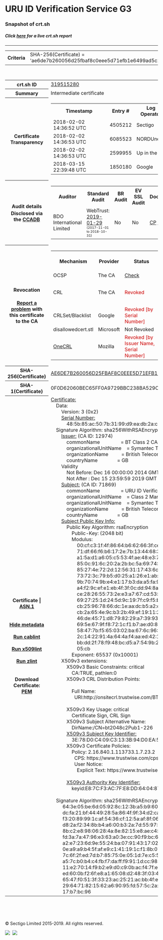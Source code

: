 # URU ID Verification Service G3
### Snapshot of crt.sh
##### Click [here](https://crt.sh/?q=AE6DE7B260056D25FBAF8C0EEE5D71EFB1E6499AD5C2D51D5F27571DD7AA4F42) for a live crt.sh report

---
<!DOCTYPE HTML PUBLIC "-//W3C//DTD HTML 4.0 Transitional//EN">
<HTML>

<BODY>

<TABLE>
  <TR>
    <TH class="outer">Criteria</TH>
    <TD class="outer">SHA-256(Certificate) = 'ae6de7b260056d25fbaf8c0eee5d71efb1e6499ad5c2d51d5f27571dd7aa4f42'</TD>
  </TR>
</TABLE>
<BR>
<TABLE>
  <TR>
    <TH class="outer">crt.sh ID</TH>
    <TD class="outer"><A href="?id=319515280">319515280</A></TD>
  </TR>
  <TR>
    <TH class="outer">Summary</TH>
    <TD class="outer">Intermediate certificate</TD>
  </TR>
  <TR>
    <TH class="outer">Certificate<BR>Transparency</TH>
    <TD class="outer">
<TABLE class="options" style="margin-left:0px">
  <TR>
    <TH>Timestamp</TH>
    <TH>Entry #</TH>
    <TH>Log Operator</TH>
    <TH>Log URL</TH>
  </TR>
  <TR>
    <TD>2018-02-02&nbsp; <FONT class="small">14:36:52 UTC</FONT></TD>
    <TD>4505212</TD>
    <TD>Sectigo</TD>
    <TD>https://dodo.ct.comodo.com</TD>
  </TR>
  <TR>
    <TD>2018-02-02&nbsp; <FONT class="small">14:36:53 UTC</FONT></TD>
    <TD>6085523</TD>
    <TD>NORDUnet</TD>
    <TD>https://plausible.ct.nordu.net</TD>
  </TR>
  <TR>
    <TD>2018-02-02&nbsp; <FONT class="small">14:36:53 UTC</FONT></TD>
    <TD>2599955</TD>
    <TD>Up in the Air</TD>
    <TD>https://ct.filippo.io/behindthesofa</TD>
  </TR>
  <TR>
    <TD>2018-03-15&nbsp; <FONT class="small">22:39:48 UTC</FONT></TD>
    <TD>1850180</TD>
    <TD>Google</TD>
    <TD>https://ct.googleapis.com/logs/argon2019</TD>
  </TR>
</TABLE>
    </TD>
  </TR>
  <TR>
    <TH class="outer">Audit details<BR>
      <DIV class="small" style="padding-top:3px">Disclosed via the
        <A href="//ccadb-public.secure.force.com/mozilla/PublicAllIntermediateCerts" target="_blank">CCADB</A></DIV>
    </TH>
    <TD class="outer">
<TABLE class="options" style="margin-left:0px">
  <TR>
    <TH>Auditor</TH>
    <TH>Standard Audit</TH>
    <TH>BR Audit</TH>
    <TH>EV SSL Audit</TH>
    <TH>Documents</TH>
    <TH>CCADB</TH>
    <TH>Root Owner / Certificate</TH>
  </TR>
  <TR>
    <TD style="vertical-align:middle">BDO International Limited</TD>
    <TD>WebTrust:
      <A href="https://www.cpacanada.ca/generichandlers/CPACHandler.ashx?attachmentid=224491" target="_blank">2019-01-29</A>
      <BR><FONT style="font-size:8pt">(2017-11-01 to 2018-10-31)</FONT></TD>
    <TD>No    <TD>No    <TD>
      <A href="https://www.websecurity.symantec.com/content/dam/websitesecurity/digitalassets/desktop/pdfs/repository/STN_CP.pdf" target="blank">CP</A>
      <A href="https://www.websecurity.symantec.com/content/dam/websitesecurity/digitalassets/desktop/pdfs/repository/STN%20CPS%20v3.10.pdf" target="blank">CPS</A>
    </TD>
    <TD><A href="//ccadb.force.com/0011J00001DZ0LzQAL" target="_blank">0011J00001DZ0LzQAL</A></TD>
    <TD><A href="/?id=68409">DigiCert</A></TD>
  </TR>
</TABLE>
    </TD>
  </TR>
  <TR>
    <TH class="outer">Revocation<BR><BR>
      <DIV class="small" style="padding-top:3px"><A href="?id=319515280&opt=problemreporting">Report a problem</A> with<BR>this certificate to the CA</DIV></TH>
    <TD class="outer">
      <TABLE class="options" style="margin-left:0px">
        <TR>
          <TH>Mechanism</TH>
          <TH>Provider</TH>
          <TH>Status</TH>
          <TH>Revocation Date</TH>
          <TH>Last Observed in CRL</TH>
          <TH>Last Checked <SPAN style="color:#CC0000;vertical-align:middle;font-size:70%;font-weight:normal">(Error)</SPAN></TH>
        </TR>
        <TR>
          <TD>OCSP</TD>
          <TD>The CA</TD>
          <TD><A href="?id=319515280&opt=ocsp">Check</A></TD>
          <TD><SPAN style="color:#888888">?</SPAN></TD>
          <TD><SPAN style="color:#888888">n/a</SPAN></TD>
          <TD><SPAN style="color:#888888">?</SPAN></TD>
        </TR>
        <TR>
          <TD>CRL</TD>
          <TD>The CA</TD>
          <TD><SPAN style="color:#CC0000">Revoked</SPAN></TD><TD>2018-03-01&nbsp; <FONT class="small">18:26:22 UTC</FONT></TD><TD>2019-05-08&nbsp; <FONT class="small">17:18:52 UTC</FONT></TD><TD>2019-12-04&nbsp; <FONT class="small">20:05:08 UTC</FONT></TD>
        </TR>
        <TR>
          <TD>CRLSet/Blacklist</TD>
          <TD>Google</TD>
          <TD><SPAN style="color:#CC0000">Revoked [by Serial Number]</SPAN></TD>
          <TD><SPAN style="color:#888888">n/a</SPAN></TD>
          <TD><SPAN style="color:#888888">n/a</SPAN></TD>
          <TD><SPAN style="color:#888888">n/a</SPAN></TD>
        </TR>
        <TR>
          <TD>disallowedcert.stl</TD>
          <TD>Microsoft</TD>
          <TD>Not Revoked</TD>
          <TD><SPAN style="color:#888888">n/a</SPAN></TD>
          <TD><SPAN style="color:#888888">n/a</SPAN></TD>
          <TD><SPAN style="color:#888888">n/a</SPAN></TD>
        </TR>
        <TR>
          <TD><A href="/mozilla-onecrl" target="_blank">OneCRL</A></TD>
          <TD>Mozilla</TD>
          <TD><SPAN style="color:#CC0000">Revoked [by Issuer Name, Serial Number]</SPAN></TD><TD>2018-05-30&nbsp; <FONT class="small">12:35:03 UTC</FONT></TD>
          <TD><SPAN style="color:#888888">n/a</SPAN></TD>
          <TD><SPAN style="color:#888888">n/a</SPAN></TD>
        </TR>
      </TABLE>
    </TD>
  </TR>
  <TR>
    <TH class="outer">SHA-256(Certificate)</TH>
    <TD class="outer"><A href="//censys.io/certificates/ae6de7b260056d25fbaf8c0eee5d71efb1e6499ad5c2d51d5f27571dd7aa4f42">AE6DE7B260056D25FBAF8C0EEE5D71EFB1E6499AD5C2D51D5F27571DD7AA4F42</A></TD>
  </TR>
  <TR>
    <TH class="outer">SHA-1(Certificate)</TH>
    <TD class="outer">0F0D62060BEC65FF0A9729BBC238BA529C32AE1C</TD>
  </TR>
  <TR>
    <TH class="outer">Certificate | <A href="?asn1=319515280">ASN.1</A>
      <SPAN class="small"><BR>
      <BR><BR><A href="?id=319515280&opt=nometadata">Hide metadata</A>
      <BR><BR><A href="?id=319515280&opt=cablint">Run cablint</A>
      <BR><BR><A href="?id=319515280&opt=x509lint">Run x509lint</A>
      <BR><BR><A href="?id=319515280&opt=zlint">Run zlint</A>
      <BR><BR><BR>Download Certificate: <A href="?d=319515280">PEM</A>
      </SPAN>
    </TH>
    <TD class="text"><A href="?d=319515280">Certificate:</A><BR>&nbsp;&nbsp;&nbsp;&nbsp;Data:<BR>&nbsp;&nbsp;&nbsp;&nbsp;&nbsp;&nbsp;&nbsp;&nbsp;Version:&nbsp;3&nbsp;(0x2)<BR>&nbsp;&nbsp;&nbsp;&nbsp;&nbsp;&nbsp;&nbsp;&nbsp;<A href="?serial=485b85ac507b3199d9eadb2ac12e3bb7">Serial&nbsp;Number:</A><BR>&nbsp;&nbsp;&nbsp;&nbsp;&nbsp;&nbsp;&nbsp;&nbsp;&nbsp;&nbsp;&nbsp;&nbsp;48:5b:85:ac:50:7b:31:99:d9:ea:db:2a:c1:2e:3b:b7<BR>&nbsp;&nbsp;&nbsp;&nbsp;Signature&nbsp;Algorithm:&nbsp;sha256WithRSAEncryption<BR>&nbsp;&nbsp;&nbsp;&nbsp;&nbsp;&nbsp;&nbsp;&nbsp;<A href="?caid=12974">Issuer:</A> <SPAN class="small">(CA ID: 12974)</SPAN><BR>&nbsp;&nbsp;&nbsp;&nbsp;&nbsp;&nbsp;&nbsp;&nbsp;&nbsp;&nbsp;&nbsp;&nbsp;commonName&nbsp;&nbsp;&nbsp;&nbsp;&nbsp;&nbsp;&nbsp;&nbsp;&nbsp;&nbsp;&nbsp;&nbsp;&nbsp;&nbsp;&nbsp;&nbsp;=&nbsp;BT&nbsp;Class&nbsp;2&nbsp;CA&nbsp;-&nbsp;G3<BR>&nbsp;&nbsp;&nbsp;&nbsp;&nbsp;&nbsp;&nbsp;&nbsp;&nbsp;&nbsp;&nbsp;&nbsp;organizationalUnitName&nbsp;&nbsp;&nbsp;&nbsp;=&nbsp;Symantec&nbsp;Trust&nbsp;Network<BR>&nbsp;&nbsp;&nbsp;&nbsp;&nbsp;&nbsp;&nbsp;&nbsp;&nbsp;&nbsp;&nbsp;&nbsp;organizationName&nbsp;&nbsp;&nbsp;&nbsp;&nbsp;&nbsp;&nbsp;&nbsp;&nbsp;&nbsp;=&nbsp;British&nbsp;Telecommunications&nbsp;plc<BR>&nbsp;&nbsp;&nbsp;&nbsp;&nbsp;&nbsp;&nbsp;&nbsp;&nbsp;&nbsp;&nbsp;&nbsp;countryName&nbsp;&nbsp;&nbsp;&nbsp;&nbsp;&nbsp;&nbsp;&nbsp;&nbsp;&nbsp;&nbsp;&nbsp;&nbsp;&nbsp;&nbsp;=&nbsp;GB<BR>&nbsp;&nbsp;&nbsp;&nbsp;&nbsp;&nbsp;&nbsp;&nbsp;Validity<BR>&nbsp;&nbsp;&nbsp;&nbsp;&nbsp;&nbsp;&nbsp;&nbsp;&nbsp;&nbsp;&nbsp;&nbsp;Not&nbsp;Before:&nbsp;Dec&nbsp;16&nbsp;00:00:00&nbsp;2014&nbsp;GMT<BR>&nbsp;&nbsp;&nbsp;&nbsp;&nbsp;&nbsp;&nbsp;&nbsp;&nbsp;&nbsp;&nbsp;&nbsp;Not&nbsp;After&nbsp;:&nbsp;Dec&nbsp;15&nbsp;23:59:59&nbsp;2019&nbsp;GMT<BR>&nbsp;&nbsp;&nbsp;&nbsp;&nbsp;&nbsp;&nbsp;&nbsp;<A href="?caid=71869">Subject:</A> <SPAN class="small">(CA ID: 71869)</SPAN><BR>&nbsp;&nbsp;&nbsp;&nbsp;&nbsp;&nbsp;&nbsp;&nbsp;&nbsp;&nbsp;&nbsp;&nbsp;commonName&nbsp;&nbsp;&nbsp;&nbsp;&nbsp;&nbsp;&nbsp;&nbsp;&nbsp;&nbsp;&nbsp;&nbsp;&nbsp;&nbsp;&nbsp;&nbsp;=&nbsp;URU&nbsp;ID&nbsp;Verification&nbsp;Service&nbsp;G3<BR>&nbsp;&nbsp;&nbsp;&nbsp;&nbsp;&nbsp;&nbsp;&nbsp;&nbsp;&nbsp;&nbsp;&nbsp;organizationalUnitName&nbsp;&nbsp;&nbsp;&nbsp;=&nbsp;Class&nbsp;2&nbsp;Managed&nbsp;PKI&nbsp;Individual&nbsp;Subscriber&nbsp;CA<BR>&nbsp;&nbsp;&nbsp;&nbsp;&nbsp;&nbsp;&nbsp;&nbsp;&nbsp;&nbsp;&nbsp;&nbsp;organizationalUnitName&nbsp;&nbsp;&nbsp;&nbsp;=&nbsp;Symantec&nbsp;Trust&nbsp;Network<BR>&nbsp;&nbsp;&nbsp;&nbsp;&nbsp;&nbsp;&nbsp;&nbsp;&nbsp;&nbsp;&nbsp;&nbsp;organizationName&nbsp;&nbsp;&nbsp;&nbsp;&nbsp;&nbsp;&nbsp;&nbsp;&nbsp;&nbsp;=&nbsp;British&nbsp;Telecommunications&nbsp;plc<BR>&nbsp;&nbsp;&nbsp;&nbsp;&nbsp;&nbsp;&nbsp;&nbsp;&nbsp;&nbsp;&nbsp;&nbsp;countryName&nbsp;&nbsp;&nbsp;&nbsp;&nbsp;&nbsp;&nbsp;&nbsp;&nbsp;&nbsp;&nbsp;&nbsp;&nbsp;&nbsp;&nbsp;=&nbsp;GB<BR>&nbsp;&nbsp;&nbsp;&nbsp;&nbsp;&nbsp;&nbsp;&nbsp;<A href="?spkisha256=adf994f8b41433c20d580a765f056865a66f33dd048816af2f92d885f6c4f68d">Subject&nbsp;Public&nbsp;Key&nbsp;Info:</A><BR>&nbsp;&nbsp;&nbsp;&nbsp;&nbsp;&nbsp;&nbsp;&nbsp;&nbsp;&nbsp;&nbsp;&nbsp;Public&nbsp;Key&nbsp;Algorithm:&nbsp;rsaEncryption<BR>&nbsp;&nbsp;&nbsp;&nbsp;&nbsp;&nbsp;&nbsp;&nbsp;&nbsp;&nbsp;&nbsp;&nbsp;&nbsp;&nbsp;&nbsp;&nbsp;Public-Key:&nbsp;(2048&nbsp;bit)<BR>&nbsp;&nbsp;&nbsp;&nbsp;&nbsp;&nbsp;&nbsp;&nbsp;&nbsp;&nbsp;&nbsp;&nbsp;&nbsp;&nbsp;&nbsp;&nbsp;Modulus:<BR>&nbsp;&nbsp;&nbsp;&nbsp;&nbsp;&nbsp;&nbsp;&nbsp;&nbsp;&nbsp;&nbsp;&nbsp;&nbsp;&nbsp;&nbsp;&nbsp;&nbsp;&nbsp;&nbsp;&nbsp;00:cf:c3:1f:4f:86:64:b6:62:66:3f:ce:58:fc:ac:<BR>&nbsp;&nbsp;&nbsp;&nbsp;&nbsp;&nbsp;&nbsp;&nbsp;&nbsp;&nbsp;&nbsp;&nbsp;&nbsp;&nbsp;&nbsp;&nbsp;&nbsp;&nbsp;&nbsp;&nbsp;71:df:66:f6:b6:17:2e:7b:13:44:68:3e:26:e2:cf:<BR>&nbsp;&nbsp;&nbsp;&nbsp;&nbsp;&nbsp;&nbsp;&nbsp;&nbsp;&nbsp;&nbsp;&nbsp;&nbsp;&nbsp;&nbsp;&nbsp;&nbsp;&nbsp;&nbsp;&nbsp;a1:5a:d1:a6:05:c5:53:4f:ae:48:e3:79:3b:0b:41:<BR>&nbsp;&nbsp;&nbsp;&nbsp;&nbsp;&nbsp;&nbsp;&nbsp;&nbsp;&nbsp;&nbsp;&nbsp;&nbsp;&nbsp;&nbsp;&nbsp;&nbsp;&nbsp;&nbsp;&nbsp;85:0c:91:6c:20:2a:2b:bc:5a:69:74:85:c4:45:17:<BR>&nbsp;&nbsp;&nbsp;&nbsp;&nbsp;&nbsp;&nbsp;&nbsp;&nbsp;&nbsp;&nbsp;&nbsp;&nbsp;&nbsp;&nbsp;&nbsp;&nbsp;&nbsp;&nbsp;&nbsp;85:27:4e:72:2d:12:56:31:17:43:6c:48:79:b3:83:<BR>&nbsp;&nbsp;&nbsp;&nbsp;&nbsp;&nbsp;&nbsp;&nbsp;&nbsp;&nbsp;&nbsp;&nbsp;&nbsp;&nbsp;&nbsp;&nbsp;&nbsp;&nbsp;&nbsp;&nbsp;73:72:3c:79:b5:d0:25:a1:26:e1:ab:25:89:84:6e:<BR>&nbsp;&nbsp;&nbsp;&nbsp;&nbsp;&nbsp;&nbsp;&nbsp;&nbsp;&nbsp;&nbsp;&nbsp;&nbsp;&nbsp;&nbsp;&nbsp;&nbsp;&nbsp;&nbsp;&nbsp;9b:70:74:9b:e4:e1:17:b3:da:a5:fa:96:b7:1f:df:<BR>&nbsp;&nbsp;&nbsp;&nbsp;&nbsp;&nbsp;&nbsp;&nbsp;&nbsp;&nbsp;&nbsp;&nbsp;&nbsp;&nbsp;&nbsp;&nbsp;&nbsp;&nbsp;&nbsp;&nbsp;a4:f2:9c:ef:e1:eb:4f:3f:0c:dd:94:8a:b4:8a:23:<BR>&nbsp;&nbsp;&nbsp;&nbsp;&nbsp;&nbsp;&nbsp;&nbsp;&nbsp;&nbsp;&nbsp;&nbsp;&nbsp;&nbsp;&nbsp;&nbsp;&nbsp;&nbsp;&nbsp;&nbsp;ce:28:26:55:73:2e:e3:a7:67:cd:53:64:77:75:37:<BR>&nbsp;&nbsp;&nbsp;&nbsp;&nbsp;&nbsp;&nbsp;&nbsp;&nbsp;&nbsp;&nbsp;&nbsp;&nbsp;&nbsp;&nbsp;&nbsp;&nbsp;&nbsp;&nbsp;&nbsp;69:27:25:1d:24:5d:9c:19:7f:c9:f5:b8:73:06:23:<BR>&nbsp;&nbsp;&nbsp;&nbsp;&nbsp;&nbsp;&nbsp;&nbsp;&nbsp;&nbsp;&nbsp;&nbsp;&nbsp;&nbsp;&nbsp;&nbsp;&nbsp;&nbsp;&nbsp;&nbsp;cb:25:96:78:66:dc:1e:aa:dc:b5:a2:d5:2f:47:93:<BR>&nbsp;&nbsp;&nbsp;&nbsp;&nbsp;&nbsp;&nbsp;&nbsp;&nbsp;&nbsp;&nbsp;&nbsp;&nbsp;&nbsp;&nbsp;&nbsp;&nbsp;&nbsp;&nbsp;&nbsp;cb:2a:65:4e:9c:b3:2b:49:ef:19:11:2c:e6:99:c2:<BR>&nbsp;&nbsp;&nbsp;&nbsp;&nbsp;&nbsp;&nbsp;&nbsp;&nbsp;&nbsp;&nbsp;&nbsp;&nbsp;&nbsp;&nbsp;&nbsp;&nbsp;&nbsp;&nbsp;&nbsp;46:de:45:71:d8:79:82:29:a7:39:93:3a:4e:ae:f5:<BR>&nbsp;&nbsp;&nbsp;&nbsp;&nbsp;&nbsp;&nbsp;&nbsp;&nbsp;&nbsp;&nbsp;&nbsp;&nbsp;&nbsp;&nbsp;&nbsp;&nbsp;&nbsp;&nbsp;&nbsp;69:5e:67:9f:f8:72:1c:f1:b7:ae:d0:8e:3c:ab:35:<BR>&nbsp;&nbsp;&nbsp;&nbsp;&nbsp;&nbsp;&nbsp;&nbsp;&nbsp;&nbsp;&nbsp;&nbsp;&nbsp;&nbsp;&nbsp;&nbsp;&nbsp;&nbsp;&nbsp;&nbsp;58:47:7b:f5:65:03:02:ba:67:6c:96:58:11:3a:e8:<BR>&nbsp;&nbsp;&nbsp;&nbsp;&nbsp;&nbsp;&nbsp;&nbsp;&nbsp;&nbsp;&nbsp;&nbsp;&nbsp;&nbsp;&nbsp;&nbsp;&nbsp;&nbsp;&nbsp;&nbsp;2c:14:22:91:4a:64:4a:f4:aa:ed:42:1e:ff:8a:f8:<BR>&nbsp;&nbsp;&nbsp;&nbsp;&nbsp;&nbsp;&nbsp;&nbsp;&nbsp;&nbsp;&nbsp;&nbsp;&nbsp;&nbsp;&nbsp;&nbsp;&nbsp;&nbsp;&nbsp;&nbsp;bb:dd:2f:78:f9:48:bc:d5:a7:54:9b:23:0f:18:3b:<BR>&nbsp;&nbsp;&nbsp;&nbsp;&nbsp;&nbsp;&nbsp;&nbsp;&nbsp;&nbsp;&nbsp;&nbsp;&nbsp;&nbsp;&nbsp;&nbsp;&nbsp;&nbsp;&nbsp;&nbsp;05:cb<BR>&nbsp;&nbsp;&nbsp;&nbsp;&nbsp;&nbsp;&nbsp;&nbsp;&nbsp;&nbsp;&nbsp;&nbsp;&nbsp;&nbsp;&nbsp;&nbsp;Exponent:&nbsp;65537&nbsp;(0x10001)<BR>&nbsp;&nbsp;&nbsp;&nbsp;&nbsp;&nbsp;&nbsp;&nbsp;X509v3&nbsp;extensions:<BR>&nbsp;&nbsp;&nbsp;&nbsp;&nbsp;&nbsp;&nbsp;&nbsp;&nbsp;&nbsp;&nbsp;&nbsp;X509v3&nbsp;Basic&nbsp;Constraints:&nbsp;critical<BR>&nbsp;&nbsp;&nbsp;&nbsp;&nbsp;&nbsp;&nbsp;&nbsp;&nbsp;&nbsp;&nbsp;&nbsp;&nbsp;&nbsp;&nbsp;&nbsp;CA:TRUE,&nbsp;pathlen:0<BR>&nbsp;&nbsp;&nbsp;&nbsp;&nbsp;&nbsp;&nbsp;&nbsp;&nbsp;&nbsp;&nbsp;&nbsp;X509v3&nbsp;CRL&nbsp;Distribution&nbsp;Points:&nbsp;<BR><BR>&nbsp;&nbsp;&nbsp;&nbsp;&nbsp;&nbsp;&nbsp;&nbsp;&nbsp;&nbsp;&nbsp;&nbsp;&nbsp;&nbsp;&nbsp;&nbsp;Full&nbsp;Name:<BR>&nbsp;&nbsp;&nbsp;&nbsp;&nbsp;&nbsp;&nbsp;&nbsp;&nbsp;&nbsp;&nbsp;&nbsp;&nbsp;&nbsp;&nbsp;&nbsp;&nbsp;&nbsp;URI:http://onsitecrl.trustwise.com/BTClass2CA-G3.crl<BR><BR>&nbsp;&nbsp;&nbsp;&nbsp;&nbsp;&nbsp;&nbsp;&nbsp;&nbsp;&nbsp;&nbsp;&nbsp;X509v3&nbsp;Key&nbsp;Usage:&nbsp;critical<BR>&nbsp;&nbsp;&nbsp;&nbsp;&nbsp;&nbsp;&nbsp;&nbsp;&nbsp;&nbsp;&nbsp;&nbsp;&nbsp;&nbsp;&nbsp;&nbsp;Certificate&nbsp;Sign,&nbsp;CRL&nbsp;Sign<BR>&nbsp;&nbsp;&nbsp;&nbsp;&nbsp;&nbsp;&nbsp;&nbsp;&nbsp;&nbsp;&nbsp;&nbsp;X509v3&nbsp;Subject&nbsp;Alternative&nbsp;Name:&nbsp;<BR>&nbsp;&nbsp;&nbsp;&nbsp;&nbsp;&nbsp;&nbsp;&nbsp;&nbsp;&nbsp;&nbsp;&nbsp;&nbsp;&nbsp;&nbsp;&nbsp;DirName:/CN=bt2048c2Pub1-226<BR>&nbsp;&nbsp;&nbsp;&nbsp;&nbsp;&nbsp;&nbsp;&nbsp;&nbsp;&nbsp;&nbsp;&nbsp;<A href="?ski=3e78d0c409c3133b94d0ea54951517a312a71c7f">X509v3&nbsp;Subject&nbsp;Key&nbsp;Identifier:</A><BR>&nbsp;&nbsp;&nbsp;&nbsp;&nbsp;&nbsp;&nbsp;&nbsp;&nbsp;&nbsp;&nbsp;&nbsp;&nbsp;&nbsp;&nbsp;&nbsp;3E:78:D0:C4:09:C3:13:3B:94:D0:EA:54:95:15:17:A3:12:A7:1C:7F<BR>&nbsp;&nbsp;&nbsp;&nbsp;&nbsp;&nbsp;&nbsp;&nbsp;&nbsp;&nbsp;&nbsp;&nbsp;X509v3&nbsp;Certificate&nbsp;Policies:&nbsp;<BR>&nbsp;&nbsp;&nbsp;&nbsp;&nbsp;&nbsp;&nbsp;&nbsp;&nbsp;&nbsp;&nbsp;&nbsp;&nbsp;&nbsp;&nbsp;&nbsp;Policy:&nbsp;2.16.840.1.113733.1.7.23.2<BR>&nbsp;&nbsp;&nbsp;&nbsp;&nbsp;&nbsp;&nbsp;&nbsp;&nbsp;&nbsp;&nbsp;&nbsp;&nbsp;&nbsp;&nbsp;&nbsp;&nbsp;&nbsp;CPS:&nbsp;https://www.trustwise.com/cps<BR>&nbsp;&nbsp;&nbsp;&nbsp;&nbsp;&nbsp;&nbsp;&nbsp;&nbsp;&nbsp;&nbsp;&nbsp;&nbsp;&nbsp;&nbsp;&nbsp;&nbsp;&nbsp;User&nbsp;Notice:<BR>&nbsp;&nbsp;&nbsp;&nbsp;&nbsp;&nbsp;&nbsp;&nbsp;&nbsp;&nbsp;&nbsp;&nbsp;&nbsp;&nbsp;&nbsp;&nbsp;&nbsp;&nbsp;&nbsp;&nbsp;Explicit&nbsp;Text:&nbsp;https://www.trustwise.com/rpa<BR><BR>&nbsp;&nbsp;&nbsp;&nbsp;&nbsp;&nbsp;&nbsp;&nbsp;&nbsp;&nbsp;&nbsp;&nbsp;<A href="?ski=e87cf3ac7fe8dd640487bb5b65be8f90fd64195b">X509v3&nbsp;Authority&nbsp;Key&nbsp;Identifier:</A><BR>&nbsp;&nbsp;&nbsp;&nbsp;&nbsp;&nbsp;&nbsp;&nbsp;&nbsp;&nbsp;&nbsp;&nbsp;&nbsp;&nbsp;&nbsp;&nbsp;keyid:E8:7C:F3:AC:7F:E8:DD:64:04:87:BB:5B:65:BE:8F:90:FD:64:19:5B<BR><BR>&nbsp;&nbsp;&nbsp;&nbsp;Signature&nbsp;Algorithm:&nbsp;sha256WithRSAEncryption<BR>&nbsp;&nbsp;&nbsp;&nbsp;&nbsp;&nbsp;&nbsp;&nbsp;&nbsp;64:3e:05:be:6d:05:92:8c:12:3b:a5:b9:60:b3:04:7a:20:49:<BR>&nbsp;&nbsp;&nbsp;&nbsp;&nbsp;&nbsp;&nbsp;&nbsp;&nbsp;dc:fa:21:bf:44:49:28:5a:86:4f:9f:34:d2:ca:53:78:ee:b3:<BR>&nbsp;&nbsp;&nbsp;&nbsp;&nbsp;&nbsp;&nbsp;&nbsp;&nbsp;f3:20:89:99:1c:af:54:36:cf:12:5a:af:8f:06:b1:83:84:7a:<BR>&nbsp;&nbsp;&nbsp;&nbsp;&nbsp;&nbsp;&nbsp;&nbsp;&nbsp;d8:2a:f2:34:8b:b4:a6:00:b3:2a:7d:55:97:8f:42:63:b7:66:<BR>&nbsp;&nbsp;&nbsp;&nbsp;&nbsp;&nbsp;&nbsp;&nbsp;&nbsp;8b:c2:e8:98:06:28:4a:8e:82:15:e8:ae:c4:30:af:05:5a:f0:<BR>&nbsp;&nbsp;&nbsp;&nbsp;&nbsp;&nbsp;&nbsp;&nbsp;&nbsp;fd:3a:7a:47:96:e3:63:a0:3e:cc:90:f9:bc:6f:91:8c:d1:d7:<BR>&nbsp;&nbsp;&nbsp;&nbsp;&nbsp;&nbsp;&nbsp;&nbsp;&nbsp;a2:e7:23:6d:9e:55:24:ba:07:91:43:17:02:2e:8f:52:2c:9d:<BR>&nbsp;&nbsp;&nbsp;&nbsp;&nbsp;&nbsp;&nbsp;&nbsp;&nbsp;0e:a9:a9:b4:5f:af:e9:c1:41:19:1c:f1:8b:07:6c:0b:77:40:<BR>&nbsp;&nbsp;&nbsp;&nbsp;&nbsp;&nbsp;&nbsp;&nbsp;&nbsp;7c:6f:2f:ed:7d:b7:85:75:0e:05:1d:7e:c5:5b:da:12:98:34:<BR>&nbsp;&nbsp;&nbsp;&nbsp;&nbsp;&nbsp;&nbsp;&nbsp;&nbsp;a5:7c:b0:b4:c4:fb:f7:da:ff:f9:91:1d:cc:98:46:8d:f1:54:<BR>&nbsp;&nbsp;&nbsp;&nbsp;&nbsp;&nbsp;&nbsp;&nbsp;&nbsp;11:e2:70:14:f9:b2:e9:d0:c9:0b:ac:f4:7f:e1:c7:93:fc:ec:<BR>&nbsp;&nbsp;&nbsp;&nbsp;&nbsp;&nbsp;&nbsp;&nbsp;&nbsp;ed:60:0b:f2:6f:e8:a1:65:08:d2:48:3f:03:48:21:e2:48:c3:<BR>&nbsp;&nbsp;&nbsp;&nbsp;&nbsp;&nbsp;&nbsp;&nbsp;&nbsp;65:47:f0:51:3f:33:23:ac:25:21:ac:bb:4f:e3:fa:27:d9:07:<BR>&nbsp;&nbsp;&nbsp;&nbsp;&nbsp;&nbsp;&nbsp;&nbsp;&nbsp;29:64:71:82:15:62:a6:90:95:fd:57:5c:2a:8b:4b:d1:c3:50:<BR>&nbsp;&nbsp;&nbsp;&nbsp;&nbsp;&nbsp;&nbsp;&nbsp;&nbsp;17:b7:bc:96<BR>    </TD>
  </TR>
</TABLE>

  <BR><BR><BR>

  <P class="copyright">&copy; Sectigo Limited 2015-2019. All rights reserved.</P>
  <DIV>
    <A href="https://sectigo.com/"><IMG src="/sectigo_s.png"></A>
    &nbsp;<A href="https://github.com/crtsh"><IMG src="/GitHub-Mark-32px.png"></A>
  </DIV>
</BODY>
</HTML>
